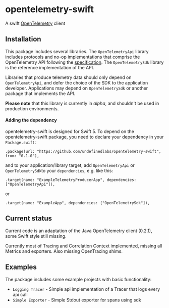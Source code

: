 # opentelemetry-swift

A swift [OpenTelemetry](https://opentelemetry.io/) client

## Installation

This package includes several libraries. The `OpenTelemetryApi` library includes protocols and no-op implementations that comprise the OpenTelemetry API following the [specification](https://github.com/open-telemetry/opentelemetry-specification). The `OpenTelemetrySdk` library is the reference implementation of the API.

Libraries that produce telemetry data should only depend on `OpenTelemetryApi`, and defer the choice of the SDK to the application developer. Applications may depend on `OpenTelemetrySdk` or another package that implements the API.

**Please note** that this library is currently in *alpha*, and shouldn't be used in production environments.

#### Adding the dependency

opentelemetry-swift is designed for Swift 5. To depend on the  opentelemetry-swift package, you need to declare your dependency in your `Package.swift`:

```
.package(url: "https://github.com/undefinedlabs/opentelemetry-swift", from: "0.1.0"),
```

and to your application/library target, add `OpenTelemetryApi` or  `OpenTelemetrySdk`to your `dependencies`, e.g. like this:

```
.target(name: "ExampleTelemetryProducerApp", dependencies: ["OpenTelemetryApi"]),
```

or 

```
.target(name: "ExampleApp", dependencies: ["OpenTelemetrySdk"]),
```

## Current status

Current code is an adaptation of the Java OpenTelemetry client (0.2.1), some Swift style still missing.

Currently most of Tracing and Correlation Context implemented, missing all Metrics and exporters. Also missing OpenTracing shims.

## Examples

The package includes some example projects with basic functionality:

- `Logging Tracer` -  Simple api implementation of a Tracer that logs every api call
- `Simple Exporter` - Simple Stdout exporter for spans using sdk
